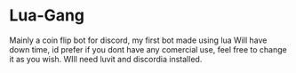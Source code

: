 # Lua-Gang
Mainly a coin flip bot for discord, my first bot made using lua
Will have down time, id prefer if you dont have any comercial use, feel free to change it as you wish. WIll need luvit and discordia installed.
